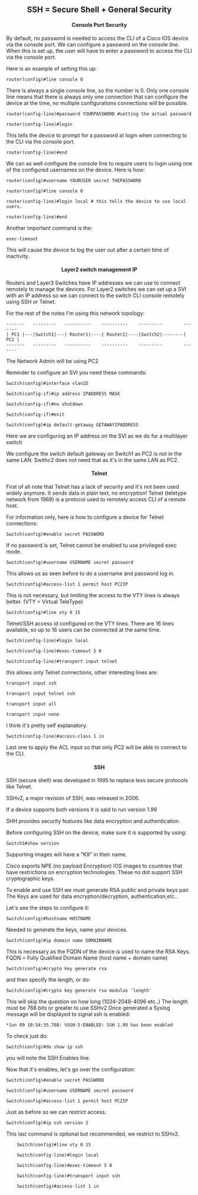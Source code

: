 <h2 align="center">SSH = Secure Shell + General Security</h2>


<h4 align="center">Console Port Security</h4>

By default, no password is needed to access the CLI of a Cisco IOS device via
the console port.
We can configure a password on the console _line_. When this is set up, the user
will have to enter a password to access the CLI via the console port.

Here is an example of setting this up:

    router(config)#line console 0

There is always a single console line, so the number is 0. Only one console
line means that there is always only one connection that can configure the device
at the time, no multiple configurations connections will be possible.

    router(config-line)#password YOURPASSWORD #setting the actual password

    router(config-line)#login

This tells the device to prompt for a password at login when connecting to the
CLI via the console port.

    router(config-line)#end

We can as well configure the console line to require  users to login using one of
the configured usernames on the device. Here is how:

    router(config)#username YOURUSER secret THEPASSWORD

    router(config)#line console 0

    router(config-line)#login local # this tells the device to use local users.

    router(config-line)#end

Another important command is the:

    exec-timeout

This will cause the device to log the user out after a certain time of inactivity.


<h4 align="center">Layer2 switch management IP</h4>

Routers and Layer3 Switches have IP addresses we can use to connect remotely to
manage the devices.
For Layer2 switches we can set up a SVI with an IP address so we can connect to
the switch CLI console remotely using SSH or Telnet.

For the rest of the notes I'm using this network topology:


    -------   ---------   ----------    ----------    ---------        -------
    | PC1 |---|Switch1|---| Router1|----| Router2|----|Switch2|--------| PC2 |
    -------   ---------   ----------    ----------    ---------        -------

The Network Admin will be using PC2

Reminder to configure an SVI you need these commands:

    Switch(config)#interface vlanID

    Switch(config-if)#ip address IPADDRESS MASK

    Switch(config-if)#no shutdown

    Switch(config-if)#exit

    Switch(config)#ip default-getaway GETAWAYIPADDRESS

Here we are configuring an IP address on the SVI as we do for a multilayer switch

We configure the switch default gateway on Switch1 as PC2 is not in the same LAN.
Swithc2 does not need that as it's in the same LAN as PC2.

<h4 align="center">Telnet</h4>

First of all note that Telnet has a lack of security and it's not been used widely
anymore. It sends data in plain text, no encryption!
Telnet (teletype network from 1969) is a protocol used to remotely access CLI of
a remote host.

For information only, here is how to configure a device for Telnet connections:

    Switch(config)#enable secret PASSWORD

If no password is set, Telnet cannot be enabled tu use privileged exec mode.

    Switch(config)#username USERNAME secret password

This allows us as seen before to do a username and password log in.

    Switch(config)#access-list 1 permit host PC2IP

This is not necessary, but limiting the access to the VTY lines is always better.
(VTY = Virtual TeleType)

    Switch(config)#line vty 0 15

Telnet/SSH access id configured on the VTY lines. There are 16 lines available,
so up to 16 users can be connected at the same time.

    Switch(config-line)#login local

    Switch(config-line)#exec-timeout 5 0

    Switch(config-line)#transport input telnet

this allows only Telnet connections, other interesting lines are:

    transport input ssh

    transport input telnet ssh

    transport input all

    transport input none

I think it's pretty self explanatory.

    Switch(config-line)#access-class 1 in

Last one to apply the ACL input so that only PC2 will be able to connect to the CLI.

<h4 align="center">SSH</h4>

SSH (secure shell) was developed in 1995 to replace less secure protocols like Telnet.

SSHv2, a major revision of SSH, was released in 2006.

If a device supports both versions it is said to run version  1.99

SHH provides security features like data encryption and authentication.

Before configuring SSH on the device, make sure it is supported by using:

    Switch1#show version

Supporting images will have a "K9" in their name.

Cisco exports NPE (no payload Encryption) IOS images to countries that have
restrictions on encryption technologies. These no dot support SSH cryptographic keys.

To enable and use SSH we must generate RSA public and private keys pair.
The Keys are used for data encryption/decryption, authentication,etc..

Let's see the steps to configure it:

    Switch(config)#hostname HOSTNAME

Needed to generate the keys, name your devices.

    Switch(config)#ip domain name DOMAINNAME

This is necessary as the FQDN of the device is used to name the RSA Keys.
FQDN = Fully Qualified Domain Name (host name + domain name)

    Switch(config)#crypto key generate rsa

and then specify the length, or do:

    Switch(config)#crypto key generate rsa modulus 'length'

This will skip the question on how long (1024-2048-4096 etc..)
The length must be 768 bits or greater to use SSHv2
Once generated a Syslog message will be displayed to signal ssh is enabled:

    *Jun 09 10:54:35.708: %SSH-5-ENABLED: SSH 1.99 has been enabled

To check just do:

    Switch(config)#do show ip ssh

  you will note the SSH Enables line.

Now that it's enables, let's go over the configuration:

    Switch(config)#enable secret PASSWORD

    Switch(config)#username USERNAME secret password

    Switch(config)#access-list 1 permit host PC2IP

Just as before so we can restrict access.

    Switch(config)#ip ssh version 2

This last command is optional but recommended, we restrict to SSHv2.

        Switch(config)#line vty 0 15

        Switch(config-line)#login local

        Switch(config-line)#exec-timeout 5 0

        Switch(config-line)#transport input ssh

        Switch(config)#access-list 1 in
